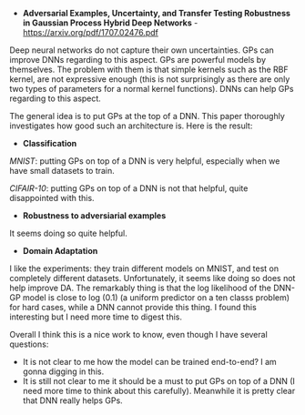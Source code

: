 - **Adversarial Examples, Uncertainty, and Transfer Testing Robustness in Gaussian Process Hybrid Deep Networks** - https://arxiv.org/pdf/1707.02476.pdf

Deep neural networks do not capture their own uncertainties. GPs can improve DNNs regarding to this aspect. 
GPs are powerful models by themselves. The problem with them is that simple kernels such as the RBF
kernel, are not expressive enough (this is not surprisingly as there are only two types of parameters for a normal kernel functions).
DNNs can help GPs regarding to this aspect.

The general idea is to put GPs at the top of a DNN. This paper thoroughly investigates
how good such an architecture is. Here is the result:

- **Classification**

*MNIST*: putting GPs on top of a DNN is very helpful, especially when we have small datasets to train.

*CIFAIR-10*: putting GPs on top of a DNN is not that helpful, quite disappointed with this.

- **Robustness to adversiarial examples**

It seems doing so quite helpful.

- **Domain Adaptation**

I like the experiments: they train different models on MNIST, and test on completely different datasets.
Unfortunately, it seems like doing so does not help improve DA. The remarkably thing is that the log likelihood of the DNN-GP model is close to log (0.1) (a uniform predictor on a ten classs problem) for hard cases, while a DNN cannot provide this thing. I found this interesting but I need more time to digest this.

Overall I think this is a nice work to know, even though I have several questions:

- It is not clear to me how the model can be trained end-to-end? I am gonna digging in this.
- It is still not clear to me it should be a must to put GPs on top of a DNN (I need more time to think about this carefully). Meanwhile it is pretty clear that DNN really helps GPs.






